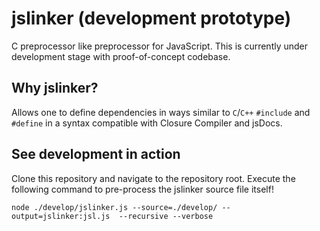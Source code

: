 jslinker (development prototype)
================================

C preprocessor like preprocessor for JavaScript. This is currently under development stage with proof-of-concept codebase.

Why jslinker?
-------------
Allows one to define dependencies in ways similar to `C`/`C++` `#include` and `#define` in a syntax compatible with Closure Compiler and jsDocs.

See development in action
-------------------------
Clone this repository and navigate to the repository root. Execute the following command to pre-process the jslinker source file itself!

```
node ./develop/jslinker.js --source=./develop/ --output=jslinker:jsl.js  --recursive --verbose
```

